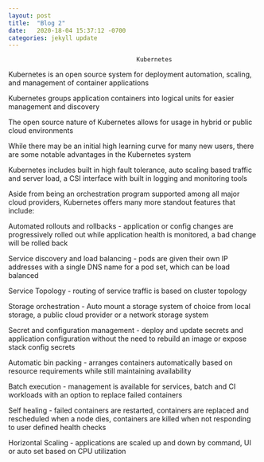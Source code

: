 ```yaml
---
layout: post
title:  "Blog 2"
date:   2020-18-04 15:37:12 -0700
categories: jekyll update
---
```


                                        Kubernetes



Kubernetes is an open source system for deployment automation, scaling, and management of container applications

Kubernetes groups application containers into logical units for easier management and discovery

The open source nature of Kubernetes allows for usage in hybrid or public cloud environments

While there may be an initial high learning curve for many new users, there are some notable advantages in the Kubernetes system

Kubernetes includes built in high fault tolerance, auto scaling based traffic and server load, a CSI interface with built in logging and monitoring tools

Aside from being an orchestration program supported among all major cloud providers, Kubernetes offers many more standout features that include:




Automated rollouts and rollbacks - application or config changes are progressively rolled out while application health is monitored, a bad change will be rolled back


Service discovery and load balancing - pods are given their own IP addresses with a single DNS name for a pod set, which can be load balanced


Service Topology - routing of service traffic is based on cluster topology


Storage orchestration - Auto mount a storage system of choice from local storage, a public cloud provider or a network storage system 


Secret and configuration management - deploy and update secrets and application configuration without the need to rebuild an image or expose stack config secrets 


Automatic bin packing - arranges containers automatically based on resource requirements while still maintaining availability 


Batch execution - management is available for services, batch and CI workloads with an option to replace failed containers


Self healing - failed containers are restarted, containers are replaced and rescheduled when a node dies, containers are killed when not responding to user defined health checks


Horizontal Scaling - applications are scaled up and down by command, UI or auto set based on CPU utilization
